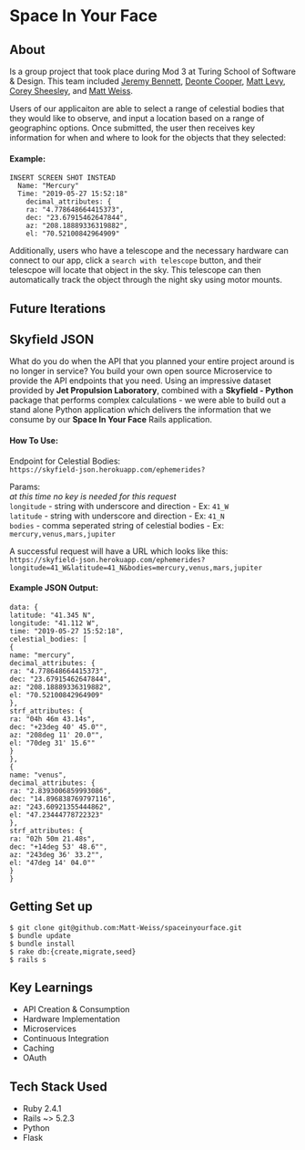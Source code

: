 # Space In Your Face

## About
Is a group project that took place during Mod 3 at Turing School of Software & Design. This team included [Jeremy Bennett](https://github.com/JaxJafinPapau), [Deonte Cooper](https://github.com/djc00p), [Matt Levy](https://github.com/milevy1), [Corey Sheesley](https://github.com/CSheesley?tab=repositories), and [Matt Weiss](https://github.com/Matt-Weiss).

Users of our applicaiton are able to select a range of celestial bodies that they would like to observe, and input a location based on a range of geographinc options. Once submitted, the user then receives key information for when and where to look for the objects that they selected: 

#### Example:
```
INSERT SCREEN SHOT INSTEAD
  Name: "Mercury"
  Time: "2019-05-27 15:52:18"
    decimal_attributes: {
    ra: "4.778648664415373",
    dec: "23.67915462647844",
    az: "208.18889336319882",
    el: "70.52100842964909"
```
Additionally, users who have a telescope and the necessary hardware can connect to our app, click a `search with telescope` button, and their telescpoe will locate that object in the sky. This telescope can then automatically track the object through the night sky using motor mounts. 

## Future Iterations


## Skyfield JSON
What do you do when the API that you planned your entire project around is no longer in service? You build your own open source Microservice to provide the API endpoints that you need. Using an impressive dataset provided by **Jet Propulsion Laboratory**, combined with a **Skyfield - Python** package that performs complex calculations - we were able to build out a stand alone Python application which delivers the information that we consume by our **Space In Your Face** Rails application.

#### How To Use:

Endpoint for Celestial Bodies:\
`https://skyfield-json.herokuapp.com/ephemerides?`

Params:\
*at this time no key is needed for this request*\
`longitude` - string with underscore and direction - Ex: `41_W`\
`latitude` - string with underscore and direction - Ex: `41_N`\
`bodies` - comma seperated string of celestial bodies - Ex: `mercury,venus,mars,jupiter`

A successful request will have a URL which looks like this: \
`https://skyfield-json.herokuapp.com/ephemerides?longitude=41_W&latitude=41_N&bodies=mercury,venus,mars,jupiter`

#### Example JSON Output:
```
data: {
latitude: "41.345 N",
longitude: "41.112 W",
time: "2019-05-27 15:52:18",
celestial_bodies: [
{
name: "mercury",
decimal_attributes: {
ra: "4.778648664415373",
dec: "23.67915462647844",
az: "208.18889336319882",
el: "70.52100842964909"
},
strf_attributes: {
ra: "04h 46m 43.14s",
dec: "+23deg 40' 45.0"",
az: "208deg 11' 20.0"",
el: "70deg 31' 15.6""
}
},
{
name: "venus",
decimal_attributes: {
ra: "2.8393006859993086",
dec: "14.896838769797116",
az: "243.60921355444862",
el: "47.23444778722323"
},
strf_attributes: {
ra: "02h 50m 21.48s",
dec: "+14deg 53' 48.6"",
az: "243deg 36' 33.2"",
el: "47deg 14' 04.0""
}
}
```




## Getting Set up
```
$ git clone git@github.com:Matt-Weiss/spaceinyourface.git
$ bundle update
$ bundle install
$ rake db:{create,migrate,seed}
$ rails s
```


## Key Learnings
- API Creation & Consumption
- Hardware Implementation
- Microservices
- Continuous Integration
- Caching
- OAuth

## Tech Stack Used
- Ruby 2.4.1
- Rails ~> 5.2.3
- Python
- Flask
